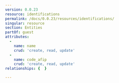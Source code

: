 ```yaml
---
version: 0.0.23
resource: identifications
permalink: /docs/0.0.23/resources/identifications/
singular: resource
section: Entities
partOf: guest
attributes:
  -
    name: name
    crud: 'create, read, update'
  -
    name: code_afip
    crud: 'create, read, update'
relationships: {  }

---
```

